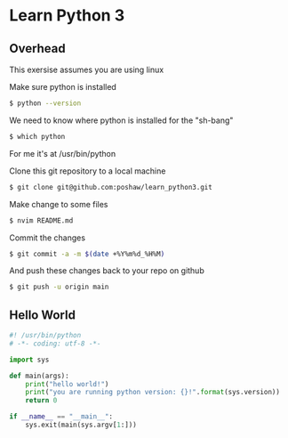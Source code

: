 # Learn Python 3
## Overhead
This exersise assumes you are using linux

Make sure python is installed
``` bash
$ python --version
```

We need to know where python is installed for the "sh-bang"
``` bash
$ which python
```

For me it's at /usr/bin/python

Clone this git repository to a local machine
``` bash
$ git clone git@github.com:poshaw/learn_python3.git
```

Make change to some files
``` bash
$ nvim README.md
```

Commit the changes
``` bash
$ git commit -a -m $(date +%Y%m%d_%H%M)
```

And push these changes back to your repo on github
``` bash
$ git push -u origin main
```

## Hello World
``` python
#! /usr/bin/python
# -*- coding: utf-8 -*-

import sys

def main(args):
	print("hello world!")
	print("you are running python version: {}!".format(sys.version))
	return 0

if __name__ == "__main__":
	sys.exit(main(sys.argv[1:]))
```
